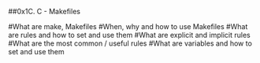 ##0x1C. C - Makefiles

#What are make, Makefiles
#When, why and how to use Makefiles
#What are rules and how to set and use them
#What are explicit and implicit rules
#What are the most common / useful rules
#What are variables and how to set and use them
